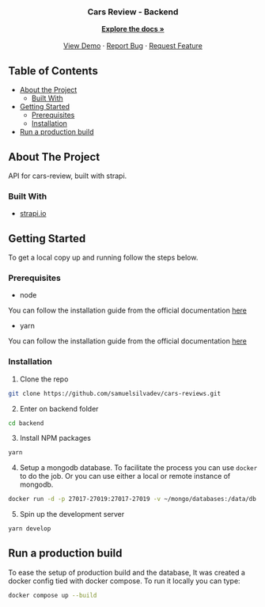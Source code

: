 <div align="center">
  <h3 align="center">Cars Review - Backend</h3>

  <p align="center">
    <a href="https://github.com/samuelsilvadev/cars-reviews"><strong>Explore the docs »</strong></a>
    <br />
    <br />
    <a href="https://cars-reviews.vercel.app/" target="_blank">View Demo</a>
	  ·
    <a href="https://github.com/samuelsilvadev/cars-reviews/issues">Report Bug</a>
    ·
    <a href="https://github.com/samuelsilvadev/cars-reviews/issues">Request Feature</a>
  </p>
</div>

## Table of Contents

- [About the Project](#about-the-project)
  - [Built With](#built-with)
- [Getting Started](#getting-started)
  - [Prerequisites](#prerequisites)
  - [Installation](#installation)
- [Run a production build](#run-a-production-build)

## About The Project

API for cars-review, built with strapi.

### Built With

- [strapi.io](https://strapi.io/)

## Getting Started

To get a local copy up and running follow the steps below.

### Prerequisites

- node

You can follow the installation guide from the official documentation
[here](https://nodejs.org/en/)

- yarn

You can follow the installation guide from the official documentation
[here](https://classic.yarnpkg.com/en/docs/install/)

### Installation

1. Clone the repo

```sh
git clone https://github.com/samuelsilvadev/cars-reviews.git
```

2. Enter on backend folder

```sh
cd backend
```

3. Install NPM packages

```sh
yarn
```

4. Setup a mongodb database. To facilitate the process you can use `docker` to do the job. Or you can use either a local or remote instance of mongodb.

```sh
docker run -d -p 27017-27019:27017-27019 -v ~/mongo/databases:/data/db --name mongodb mongo
```

5. Spin up the development server

```sh
yarn develop
```

## Run a production build

To ease the setup of production build and the database, It was created a docker config tied with docker compose. To run it locally you can type:

```sh
docker compose up --build
```
